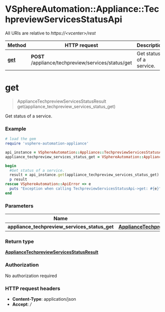 # VSphereAutomation::Appliance::TechpreviewServicesStatusApi

All URIs are relative to *https://&lt;vcenter&gt;/rest*

Method | HTTP request | Description
------------- | ------------- | -------------
[**get**](TechpreviewServicesStatusApi.md#get) | **POST** /appliance/techpreview/services/status/get | Get status of a service.


# **get**
> ApplianceTechpreviewServicesStatusResult get(appliance_techpreview_services_status_get)

Get status of a service.

### Example
```ruby
# load the gem
require 'vsphere-automation-appliance'

api_instance = VSphereAutomation::Appliance::TechpreviewServicesStatusApi.new
appliance_techpreview_services_status_get = VSphereAutomation::ApplianceTechpreviewServicesStatusGet.new # ApplianceTechpreviewServicesStatusGet | 

begin
  #Get status of a service.
  result = api_instance.get(appliance_techpreview_services_status_get)
  p result
rescue VSphereAutomation::ApiError => e
  puts "Exception when calling TechpreviewServicesStatusApi->get: #{e}"
end
```

### Parameters

Name | Type | Description  | Notes
------------- | ------------- | ------------- | -------------
 **appliance_techpreview_services_status_get** | [**ApplianceTechpreviewServicesStatusGet**](ApplianceTechpreviewServicesStatusGet.md)|  | 

### Return type

[**ApplianceTechpreviewServicesStatusResult**](ApplianceTechpreviewServicesStatusResult.md)

### Authorization

No authorization required

### HTTP request headers

 - **Content-Type**: application/json
 - **Accept**: */*




